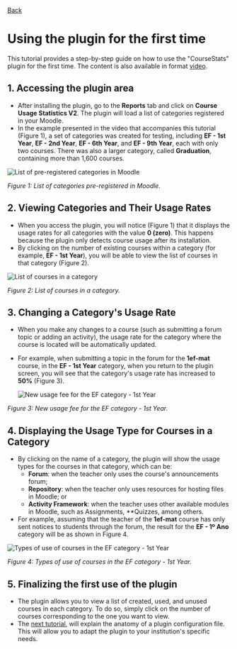 [Back](../README.md)

# Using the plugin for the first time

This tutorial provides a step-by-step guide on how to use the "CourseStats" plugin for the first time. The content is also available in format [video](https://www.youtube.com/watch?v=98T4p3GH8F8).

## 1. Accessing the plugin area
- After installing the plugin, go to the **Reports** tab and click on **Course Usage Statistics V2**. The plugin will load a list of categories registered in your Moodle.
- In the example presented in the video that accompanies this tutorial (Figure 1), a set of categories was created for testing, including **EF - 1st Year**, **EF - 2nd Year**, **EF - 6th Year**, and **EF - 9th Year**, each with only two courses. There was also a larger category, called **Graduation**, containing more than 1,600 courses.

![List of pre-registered categories in Moodle](../images/tut2-1.png)

*Figure 1: List of categories pre-registered in Moodle.*

## 2. Viewing Categories and Their Usage Rates
- When you access the plugin, you will notice (Figure 1) that it displays the usage rates for all categories with the value **0 (zero)**. This happens because the plugin only detects course usage after its installation.
- By clicking on the number of existing courses within a category (for example, **EF - 1st Year**), you will be able to view the list of courses in that category (Figure 2).

![List of courses in a category](../images/tut2-2.png)

*Figure 2: List of courses in a category.*

## 3. Changing a Category's Usage Rate
- When you make any changes to a course (such as submitting a forum topic or adding an activity), the usage rate for the category where the course is located will be automatically updated.
- For example, when submitting a topic in the forum for the **1ef-mat** course, in the **EF - 1st Year** category, when you return to the plugin screen, you will see that the category's usage rate has increased to **50%** (Figure 3).
 
  ![New usage fee for the EF category - 1st Year](../images/tut2-3.png)

*Figure 3: New usage fee for the EF category - 1st Year.*

## 4. Displaying the Usage Type for Courses in a Category
- By clicking on the name of a category, the plugin will show the usage types for the courses in that category, which can be:
    - **Forum**: when the teacher only uses the course's announcements forum;
    - **Repository**: when the teacher only uses resources for hosting files in Moodle; or
    - **Activity Framework**: when the teacher uses other available modules in Moodle, such as Assignments, **Quizzes, among others.
- For example, assuming that the teacher of the **1ef-mat** course has only sent notices to students through the forum, the result for the **EF - 1º Ano** category will be as shown in Figure 4.
  
![Types of use of courses in the EF category - 1st Year](../images/tut2-4.png)

*Figure 4: Types of use of courses in the EF category - 1st Year.*

## 5. Finalizing the first use of the plugin
- The plugin allows you to view a list of created, used, and unused courses in each category. To do so, simply click on the number of courses corresponding to the one you want to view.
- The [next tutorial](config_file_explanation.md), will explain the anatomy of a plugin configuration file. This will allow you to adapt the plugin to your institution's specific needs.
